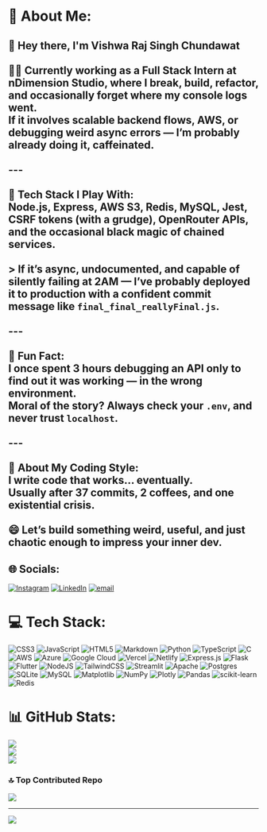 # 💫 About Me:
## 👋 Hey there, I'm Vishwa Raj Singh Chundawat<br><br>🧑‍💻 Currently working as a **Full Stack Intern at nDimension Studio**, where I break, build, refactor, and occasionally forget where my console logs went.<br>If it involves scalable backend flows, AWS, or debugging weird async errors — I’m probably already doing it, caffeinated.<br><br>---<br><br>🧪 **Tech Stack I Play With:**<br>Node.js, Express, AWS S3, Redis, MySQL, Jest, CSRF tokens (with a grudge), OpenRouter APIs, and the occasional black magic of chained services.<br><br>> If it’s async, undocumented, and capable of silently failing at 2AM — I’ve probably deployed it to production with a confident commit message like `final_final_reallyFinal.js`.<br><br>---<br><br>🎯 **Fun Fact:**<br>I once spent 3 hours debugging an API only to find out it was working — in the wrong environment.<br>Moral of the story? Always check your `.env`, and never trust `localhost`.<br><br>---<br><br>💬 **About My Coding Style:**<br>I write code that works... eventually.<br>Usually after 37 commits, 2 coffees, and one existential crisis.<br><br>😄 **Let’s build something weird, useful, and just chaotic enough to impress your inner dev.**<br>


## 🌐 Socials:
[![Instagram](https://img.shields.io/badge/Instagram-%23E4405F.svg?logo=Instagram&logoColor=white)](https://instagram.com/vishwa_raj_08) [![LinkedIn](https://img.shields.io/badge/LinkedIn-%230077B5.svg?logo=linkedin&logoColor=white)](https://linkedin.com/in/www.linkedin.com/in/vishwaraj-singh-chundawat-9791b5376 ) [![email](https://img.shields.io/badge/Email-D14836?logo=gmail&logoColor=white)](mailto:vishwarajchundawat008@gmail.com) 

# 💻 Tech Stack:
![CSS3](https://img.shields.io/badge/css3-%231572B6.svg?style=for-the-badge&logo=css3&logoColor=white) ![JavaScript](https://img.shields.io/badge/javascript-%23323330.svg?style=for-the-badge&logo=javascript&logoColor=%23F7DF1E) ![HTML5](https://img.shields.io/badge/html5-%23E34F26.svg?style=for-the-badge&logo=html5&logoColor=white) ![Markdown](https://img.shields.io/badge/markdown-%23000000.svg?style=for-the-badge&logo=markdown&logoColor=white) ![Python](https://img.shields.io/badge/python-3670A0?style=for-the-badge&logo=python&logoColor=ffdd54) ![TypeScript](https://img.shields.io/badge/typescript-%23007ACC.svg?style=for-the-badge&logo=typescript&logoColor=white) ![C](https://img.shields.io/badge/c-%2300599C.svg?style=for-the-badge&logo=c&logoColor=white) ![AWS](https://img.shields.io/badge/AWS-%23FF9900.svg?style=for-the-badge&logo=amazon-aws&logoColor=white) ![Azure](https://img.shields.io/badge/azure-%230072C6.svg?style=for-the-badge&logo=microsoftazure&logoColor=white) ![Google Cloud](https://img.shields.io/badge/GoogleCloud-%234285F4.svg?style=for-the-badge&logo=google-cloud&logoColor=white) ![Vercel](https://img.shields.io/badge/vercel-%23000000.svg?style=for-the-badge&logo=vercel&logoColor=white) ![Netlify](https://img.shields.io/badge/netlify-%23000000.svg?style=for-the-badge&logo=netlify&logoColor=#00C7B7) ![Express.js](https://img.shields.io/badge/express.js-%23404d59.svg?style=for-the-badge&logo=express&logoColor=%2361DAFB) ![Flask](https://img.shields.io/badge/flask-%23000.svg?style=for-the-badge&logo=flask&logoColor=white) ![Flutter](https://img.shields.io/badge/Flutter-%2302569B.svg?style=for-the-badge&logo=Flutter&logoColor=white) ![NodeJS](https://img.shields.io/badge/node.js-6DA55F?style=for-the-badge&logo=node.js&logoColor=white) ![TailwindCSS](https://img.shields.io/badge/tailwindcss-%2338B2AC.svg?style=for-the-badge&logo=tailwind-css&logoColor=white) ![Streamlit](https://img.shields.io/badge/Streamlit-%23FE4B4B.svg?style=for-the-badge&logo=streamlit&logoColor=white) ![Apache](https://img.shields.io/badge/apache-%23D42029.svg?style=for-the-badge&logo=apache&logoColor=white) ![Postgres](https://img.shields.io/badge/postgres-%23316192.svg?style=for-the-badge&logo=postgresql&logoColor=white) ![SQLite](https://img.shields.io/badge/sqlite-%2307405e.svg?style=for-the-badge&logo=sqlite&logoColor=white) ![MySQL](https://img.shields.io/badge/mysql-4479A1.svg?style=for-the-badge&logo=mysql&logoColor=white) ![Matplotlib](https://img.shields.io/badge/Matplotlib-%23ffffff.svg?style=for-the-badge&logo=Matplotlib&logoColor=black) ![NumPy](https://img.shields.io/badge/numpy-%23013243.svg?style=for-the-badge&logo=numpy&logoColor=white) ![Plotly](https://img.shields.io/badge/Plotly-%233F4F75.svg?style=for-the-badge&logo=plotly&logoColor=white) ![Pandas](https://img.shields.io/badge/pandas-%23150458.svg?style=for-the-badge&logo=pandas&logoColor=white) ![scikit-learn](https://img.shields.io/badge/scikit--learn-%23F7931E.svg?style=for-the-badge&logo=scikit-learn&logoColor=white) ![Redis](https://img.shields.io/badge/redis-%23DD0031.svg?style=for-the-badge&logo=redis&logoColor=white)
# 📊 GitHub Stats:
![](https://github-readme-stats.vercel.app/api?username=vishwaraj008&theme=radical&hide_border=false&include_all_commits=false&count_private=true)<br/>
![](https://nirzak-streak-stats.vercel.app/?user=vishwaraj008&theme=radical&hide_border=false)<br/>
![](https://github-readme-stats.vercel.app/api/top-langs/?username=vishwaraj008&theme=radical&hide_border=false&include_all_commits=false&count_private=true&layout=compact)

### 🔝 Top Contributed Repo
![](https://github-contributor-stats.vercel.app/api?username=vishwaraj008&limit=5&theme=radical&combine_all_yearly_contributions=true)

---
[![](https://visitcount.itsvg.in/api?id=vishwaraj008&icon=1&color=4)](https://visitcount.itsvg.in)

<!-- Proudly created with GPRM ( https://gprm.itsvg.in ) -->
